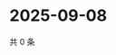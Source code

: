 # 2025-09-08

共 0 条

<!-- BEGIN ZHIHUVIDEO -->
<!-- 最后更新时间 Mon Sep 08 2025 08:54:29 GMT+0800 (China Standard Time) -->

<!-- END ZHIHUVIDEO -->
